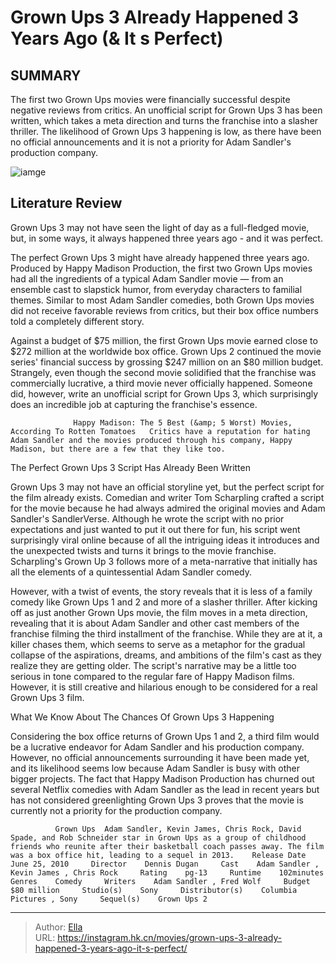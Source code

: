 # Grown Ups 3 Already Happened 3 Years Ago (&amp; It s Perfect)


## SUMMARY 



  The first two Grown Ups movies were financially successful despite negative reviews from critics.   An unofficial script for Grown Ups 3 has been written, which takes a meta direction and turns the franchise into a slasher thriller.   The likelihood of Grown Ups 3 happening is low, as there have been no official announcements and it is not a priority for Adam Sandler&#39;s production company.  

![iamge](https://static1.srcdn.com/wordpress/wp-content/uploads/2024/01/grown-ups-3-script-happen-perfect-adam-sandler.jpg)

## Literature Review

Grown Ups 3 may not have seen the light of day as a full-fledged movie, but, in some ways, it always happened three years ago - and it was perfect.




The perfect Grown Ups 3 might have already happened three years ago. Produced by Happy Madison Production, the first two Grown Ups movies had all the ingredients of a typical Adam Sandler movie — from an ensemble cast to slapstick humor, from everyday characters to familial themes. Similar to most Adam Sandler comedies, both Grown Ups movies did not receive favorable reviews from critics, but their box office numbers told a completely different story.




Against a budget of $75 million, the first Grown Ups movie earned close to $272 million at the worldwide box office. Grown Ups 2 continued the movie series&#39; financial success by grossing $247 million on an $80 million budget. Strangely, even though the second movie solidified that the franchise was commercially lucrative, a third movie never officially happened. Someone did, however, write an unofficial script for Grown Ups 3, which surprisingly does an incredible job at capturing the franchise&#39;s essence.

                  Happy Madison: The 5 Best (&amp; 5 Worst) Movies, According To Rotten Tomatoes   Critics have a reputation for hating Adam Sandler and the movies produced through his company, Happy Madison, but there are a few that they like too.   


 The Perfect Grown Ups 3 Script Has Already Been Written 
          

Grown Ups 3 may not have an official storyline yet, but the perfect script for the film already exists. Comedian and writer Tom Scharpling crafted a script for the movie because he had always admired the original movies and Adam Sandler&#39;s SandlerVerse. Although he wrote the script with no prior expectations and just wanted to put it out there for fun, his script went surprisingly viral online because of all the intriguing ideas it introduces and the unexpected twists and turns it brings to the movie franchise. Scharpling&#39;s Grown Up 3 follows more of a meta-narrative that initially has all the elements of a quintessential Adam Sandler comedy.




However, with a twist of events, the story reveals that it is less of a family comedy like Grown Ups 1 and 2 and more of a slasher thriller. After kicking off as just another Grown Ups movie, the film moves in a meta direction, revealing that it is about Adam Sandler and other cast members of the franchise filming the third installment of the franchise. While they are at it, a killer chases them, which seems to serve as a metaphor for the gradual collapse of the aspirations, dreams, and ambitions of the film&#39;s cast as they realize they are getting older. The script&#39;s narrative may be a little too serious in tone compared to the regular fare of Happy Madison films. However, it is still creative and hilarious enough to be considered for a real Grown Ups 3 film.



 What We Know About The Chances Of Grown Ups 3 Happening 
          




Considering the box office returns of Grown Ups 1 and 2, a third film would be a lucrative endeavor for Adam Sandler and his production company. However, no official announcements surrounding it have been made yet, and its likelihood seems low because Adam Sandler is busy with other bigger projects. The fact that Happy Madison Production has churned out several Netflix comedies with Adam Sandler as the lead in recent years but has not considered greenlighting Grown Ups 3 proves that the movie is currently not a priority for the production company.

              Grown Ups  Adam Sandler, Kevin James, Chris Rock, David Spade, and Rob Schneider star in Grown Ups as a group of childhood friends who reunite after their basketball coach passes away. The film was a box office hit, leading to a sequel in 2013.    Release Date    June 25, 2010     Director    Dennis Dugan     Cast    Adam Sandler , Kevin James , Chris Rock     Rating    pg-13     Runtime    102minutes     Genres    Comedy     Writers    Adam Sandler , Fred Wolf     Budget    $80 million     Studio(s)    Sony     Distributor(s)    Columbia Pictures , Sony     Sequel(s)    Grown Ups 2      


---

> Author: [Ella](https://instagram.hk.cn/)  
> URL: https://instagram.hk.cn/movies/grown-ups-3-already-happened-3-years-ago-it-s-perfect/  

